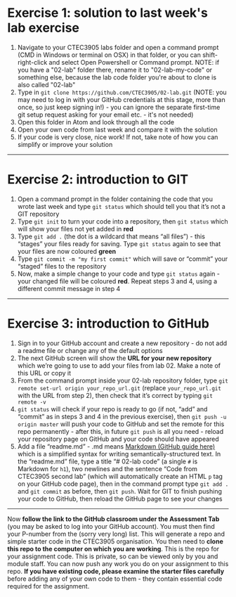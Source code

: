 # Exercise 1: solution to last week's lab exercise

1. Navigate to your CTEC3905 labs folder and open a command prompt (CMD in Windows or terminal on OSX) in that folder, or you can shift-right-click and select Open Powershell or Command prompt. NOTE: if you have a "02-lab" folder there, rename it to "02-lab-my-code" or something else, because the lab code folder you're about to clone is also called "02-lab"
2. Type in `git clone https://github.com/CTEC3905/02-lab.git` (NOTE: you may need to log in with your GitHub credentials at this stage, more than once, so just keep signing in!) - you can ignore the separate first-time git setup request asking for your email etc. - it's not needed)
3. Open this folder in Atom and look through all the code
4. Open your own code from last week and compare it with the solution
5. If your code is very close, nice work! If not, take note of how you can simplify or improve your solution

---

# Exercise 2: introduction to GIT

1. Open a command prompt in the folder containing the code that you wrote last week and type `git status` which should tell you that it’s not a GIT repository
2. Type `git init` to turn your code into a repository, then `git status` which will show your files not yet added in **red**
3. Type `git add .` (the dot is a wildcard that means “all files”) - this “stages” your files ready for saving. Type `git status` again to see that your files are now coloured **green**
4. Type `git commit -m "my first commit"` which will save or “commit” your “staged” files to the repository
5. Now, make a simple change to your code and type `git status` again - your changed file will be coloured **red**. Repeat steps 3 and 4, using a different commit message in step 4

---

# Exercise 3: introduction to GitHub

1. Sign in to your GitHub account and create a new repository - do not add a readme file or change any of the default options
2. The next GitHub screen will show the **URL for your new repository** which we’re going to use to add your files from lab 02. Make a note of this URL or copy it
3. From the command prompt inside your 02-lab repository folder, type `git remote set-url origin your_repo_url.git` (replace `your_repo_url.git` with the URL from step 2), then check that it’s correct by typing `git remote -v`
4. `git status` will check if your repo is ready to go (if not, “add” and “commit” as in steps 3 and 4 in the previous exercise), then `git push -u origin master` will push your code to GitHub and set the remote for this repo permanently - after this, in future `git push` is all you need - reload your repository page on GitHub and your code should have appeared
5. Add a file “readme.md” - .md means [Markdown (GitHub guide here)](https://guides.github.com/features/mastering-markdown/) which is a simplified syntax for writing semantically-structured text. In the “readme.md” file, type a title “# 02-lab code” (a single `#` is Markdown for `h1`), two newlines and the sentence “Code from CTEC3905 second lab” (which will automatically create an HTML `p` tag on your GitHub code page), then in the command prompt type `git add .` and `git commit` as before, then `git push`. Wait for GIT to finish pushing your code to GitHub, then reload the GitHub page to see your changes

---

Now **follow the link to the GitHub classroom under the Assessment Tab** (you may be asked to log into your GitHub account). You must then find your P-number from the (sorry very long) list. This will generate a repo and simple starter code in the CTEC3905 organisation. You then need to **clone this repo to the computer on which you are working**. This is the repo for your assignment code. This is private, so can be viewed only by you and module staff. You can now push any work you do on your assignment to this repo. **If you have existing code, please examine the starter files carefully** before adding any of your own code to them - they contain essential code required for the assignment.